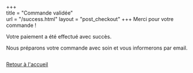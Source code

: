 +++  
title = "Commande validée"  
url    = "/success.html"
layout = "post_checkout"
+++
Merci pour votre commande !

Votre paiement a été effectué avec succès.

Nous préparons votre commande avec soin et vous informerons par email.

<div id="facture-container" style="margin-top:2em;"></div>

<a href="/">Retour à l'accueil</a>

<script>
document.addEventListener("DOMContentLoaded", async () => {
  // Récupérer l'ID de session Stripe stocké localement
  const sessionId = localStorage.getItem("stripeSessionId");
  if (!sessionId) return;

  try {
    const res = await fetch("/.netlify/functions/get-invoice-url", {
      method: "POST",
      headers: { "Content-Type": "application/json" },
      body: JSON.stringify({ sessionId })
    });

    const data = await res.json();
    if (data.invoiceUrl) {
      const lien = document.createElement("a");
      lien.href = data.invoiceUrl;
      lien.textContent = "📄 Télécharger votre facture";
      lien.target = "_blank";
      lien.style.display = "inline-block";
      lien.style.marginTop = "1em";
      lien.style.fontWeight = "bold";
      lien.style.color = "#2e7d32";

      document.getElementById("facture-container").appendChild(lien);
    }
  } catch (err) {
    console.error("Erreur récupération facture :", err);
  }
	
	// Nettoyage, on supprime stripeSessionId
	localStorage.removeItem("stripeSessionId");
});
</script>